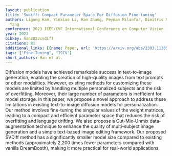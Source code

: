 ```yaml
---
layout: publication
title: 'Svdiff: Compact Parameter Space For Diffusion Fine-tuning'
authors: Ligong Han, Yinxiao Li, Han Zhang, Peyman Milanfar, Dimitris Metaxas, Feng
  Yang
conference: 2023 IEEE/CVF International Conference on Computer Vision (ICCV)
year: 2023
bibkey: han2023svdiff
citations: 81
additional_links: [{name: Paper, url: 'https://arxiv.org/abs/2303.11305'}]
tags: ["Fine-Tuning", "ICCV"]
short_authors: Han et al.
---
```

Diffusion models have achieved remarkable success in text-to-image
generation, enabling the creation of high-quality images from text prompts or
other modalities. However, existing methods for customizing these models are
limited by handling multiple personalized subjects and the risk of overfitting.
Moreover, their large number of parameters is inefficient for model storage. In
this paper, we propose a novel approach to address these limitations in
existing text-to-image diffusion models for personalization. Our method
involves fine-tuning the singular values of the weight matrices, leading to a
compact and efficient parameter space that reduces the risk of overfitting and
language drifting. We also propose a Cut-Mix-Unmix data-augmentation technique
to enhance the quality of multi-subject image generation and a simple
text-based image editing framework. Our proposed SVDiff method has a
significantly smaller model size compared to existing methods (approximately
2,200 times fewer parameters compared with vanilla DreamBooth), making it more
practical for real-world applications.
